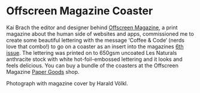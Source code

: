 # Offscreen Magazine Coaster

Kai Brach the editor and designer behind [Offscreen Magazine](http://www.offscreenmag.com/), a print magazine about the human side of websites and apps, commissioned me to create some beautiful lettering with the message ‘Coffee & Code‘ (nerds love that combo!) to go on a coaster as an insert into the magazines [6th issue](http://www.offscreenmag.com/issue6/). The lettering was printed on to 650gsm uncoated Les Naturals anthracite stock with white hot-foil-embossed lettering and it looks and feels delicious. You can buy a bundle of the coasters at the Offscreen Magazine [Paper Goods](http://www.offscreenmag.com/goods/) shop. 

Photograph with magazine cover by Harald Völkl.
